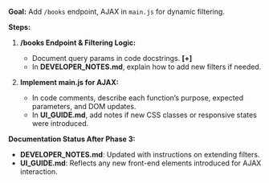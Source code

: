 **Goal:** Add `/books` endpoint, AJAX in `main.js` for dynamic filtering.

**Steps:**

1. **/books Endpoint & Filtering Logic:**

    - Document query params in code docstrings. **[+]**
    - In **DEVELOPER_NOTES.md**, explain how to add new filters if needed.

2. **Implement main.js for AJAX:**

    - In code comments, describe each function’s purpose, expected parameters, and DOM updates.
    - In **UI_GUIDE.md**, add notes if new CSS classes or responsive states were introduced.

**Documentation Status After Phase 3:**

- **DEVELOPER_NOTES.md**: Updated with instructions on extending filters.
- **UI_GUIDE.md**: Reflects any new front-end elements introduced for AJAX interaction.